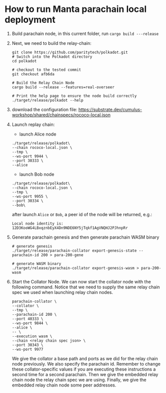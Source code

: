How to run Manta parachain local deployment
============================================

1. Build parachain node, in this current folder, run `cargo build ---release` 
2. Next, we need to build the relay-chain:
   ```
   git clone https://github.com/paritytech/polkadot.git
   # Switch into the Polkadot directory
   cd polkadot
   
   # checkout to the tested commit
   git checkout afb6da

   # Build the Relay Chain Node
   cargo build --release --features=real-overseer

   # Print the help page to ensure the node build correctly
   ./target/release/polkadot --help
   ``` 
 3. download the configuration file:
    https://substrate.dev/cumulus-workshop/shared/chainspecs/rococo-local.json
    
 4. Launch replay chain:
    * launch Alice node
    ```
    ./target/release/polkadot\
    --chain rococo-local.json \
    --tmp \
    --ws-port 9944 \
    --port 30333 \
    --alice
    ```
    * launch Bob node
    ```
    ./target/release/polkadot\
    --chain rococo-local.json \
    --tmp \
    --ws-port 9955 \
    --port 30334 \
    --bob\
    ```
    after launch `Alice` or `Bob`, a peer id of the node will be returned, e.g.:
    ```
    Local node identity is: 12D3KooWG4LBxqznbEyX4Dn9NDE6NY5jTqkf1AgVNQHJ2PJhnpRr
    ```
    
  5. Generate parachain genesis and then generate parachain WASM binary
     ```
     # generate genesis
     ./target/release/parachain-collator export-genesis-state --parachain-id 200 > para-200-gene  
   
     # generate WASM binary
     ./target/release/parachain-collator export-genesis-wasm > para-200-wasm
     ```
  
  6. Start the Collator Node. We can now start the collator node with the following command. Notice that we need to supply the same relay chain spec we used when launching relay chain nodes.
     ```
     parachain-collator \
     --collator \
     --tmp \
     --parachain-id 200 \
     --port 40333 \
     --ws-port 9844 \
     --alice \
     -- \
     --execution wasm \
     --chain <relay chain spec json> \
     --port 30343 \
     --ws-port 9977
     ```
     We give the collator a base path and ports as we did for the relay chain node previously. We also specify the parachain id. Remember to change these collator-specific values if you are executing these instructions a second time for a second parachain. Then we give the embedded relay chain node the relay chain spec we are using. Finally, we give the embedded relay chain node some peer addresses.

